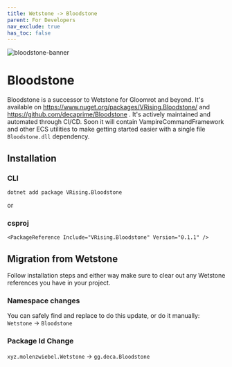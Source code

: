 ```yaml
---
title: Wetstone -> Bloodstone
parent: For Developers
nav_exclude: true
has_toc: false
---
```


![bloodstone-banner](https://i.imgur.com/Py0MwUL.png)


# Bloodstone

Bloodstone is a successor to Wetstone for Gloomrot and beyond. It's available on https://www.nuget.org/packages/VRising.Bloodstone/ and https://github.com/decaprime/Bloodstone . It's actively maintained and automated through CI/CD. Soon it will contain VampireCommandFramework and other ECS utilities to make getting started easier with a single file `Bloodstone.dll` dependency.


## Installation

### CLI

```
dotnet add package VRising.Bloodstone
```
or 

### csproj
```csproj
<PackageReference Include="VRising.Bloodstone" Version="0.1.1" />
```


## Migration from Wetstone

Follow installation steps and either way make sure to clear out any Wetstone references you have in your project.

### Namespace changes

You can safely find and replace to do this update, or do it manually:
`Wetstone` -> `Bloodstone`

### Package Id Change

`xyz.molenzwiebel.Wetstone` -> `gg.deca.Bloodstone`
